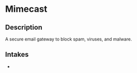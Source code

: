 # Mimecast

## Description
A secure email gateway to block spam, viruses, and malware.

## Intakes
*
